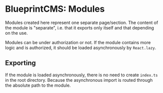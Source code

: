 # BlueprintCMS: Modules

Modules created here represent one separate page/section. 
The content of the module is "separate", i.e. that it exports only itself 
and that depending on the use.

Modules can be under authorization or not. If the module contains more logic 
and is authorized, it should be loaded asynchronously by `React.lazy`.

## Exporting

If the module is loaded asynchronously, there is no need to 
create `index.ts` in the root directory. Because the asynchronous import 
is routed through the absolute path to the module.
